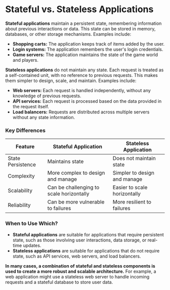 # Stateful vs. Stateless Applications

**Stateful applications** maintain a persistent state, remembering information about previous interactions or data. This state can be stored in memory, databases, or other storage mechanisms. Examples include:

* **Shopping carts:** The application keeps track of items added by the user.
* **Login systems:** The application remembers the user's login credentials.
* **Game servers:** The application maintains the state of the game world and players.

**Stateless applications** do not maintain any state. Each request is treated as a self-contained unit, with no reference to previous requests. This makes them simpler to design, scale, and maintain. Examples include:

* **Web servers:** Each request is handled independently, without any knowledge of previous requests.
* **API services:** Each request is processed based on the data provided in the request itself.
* **Load balancers:** Requests are distributed across multiple servers without any state information.

### Key Differences

| Feature | Stateful Application | Stateless Application |
|---|---|---|
| State Persistence | Maintains state | Does not maintain state |
| Complexity | More complex to design and manage | Simpler to design and manage |
| Scalability | Can be challenging to scale horizontally | Easier to scale horizontally |
| Reliability | Can be more vulnerable to failures | More resilient to failures |

### When to Use Which?

* **Stateful applications** are suitable for applications that require persistent state, such as those involving user interactions, data storage, or real-time updates.
* **Stateless applications** are suitable for applications that do not require state, such as API services, web servers, and load balancers.

**In many cases, a combination of stateful and stateless components is used to create a more robust and scalable architecture.** For example, a web application might use a stateless web server to handle incoming requests and a stateful database to store user data.
